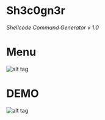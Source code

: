 # Sh3c0gn3r
*Shellcode Command Generator v 1.0*

# Menu
![alt tag](http://i.imgur.com/nVIEKqg.png)

# DEMO
![alt tag](http://i.imgur.com/UbwCtUR.png)
